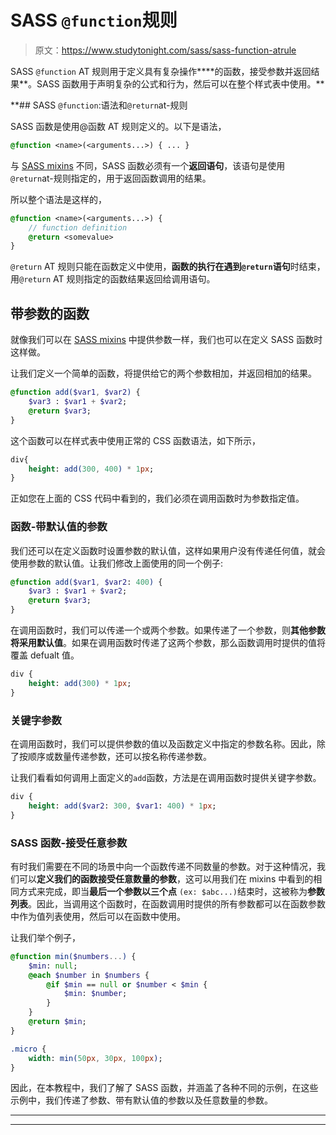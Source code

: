 # SASS `@function`规则

> 原文：<https://www.studytonight.com/sass/sass-function-atrule>

SASS `@function` AT 规则用于定义具有复杂操作****的函数，接受参数并返回结果**。SASS 函数用于声明复杂的公式和行为，然后可以在整个样式表中使用。**

 **## SASS `@function`:语法和`@return`at-规则

SASS 函数是使用@函数 AT 规则定义的。以下是语法，

```sass
@function <name>(<arguments...>) { ... }
```

与 [SASS mixins](https://www.studytonight.com/sass/sass-mixins-and-include) 不同，SASS 函数必须有一个**返回语句**，该语句是使用`@return`at-规则指定的，用于返回函数调用的结果。

所以整个语法是这样的，

```sass
@function <name>(<arguments...>) {
    // function definition
    @return <somevalue>
}
```

`@return` AT 规则只能在函数定义中使用，**函数的执行在遇到`@return`语句**时结束，用`@return` AT 规则指定的函数结果返回给调用语句。

## 带参数的函数

就像我们可以在 [SASS mixins](http://www.studytonight.com/sass/sass-mixins-and-include) 中提供参数一样，我们也可以在定义 SASS 函数时这样做。

让我们定义一个简单的函数，将提供给它的两个参数相加，并返回相加的结果。

```sass
@function add($var1, $var2) {
    $var3 : $var1 + $var2;
    @return $var3;
}
```

这个函数可以在样式表中使用正常的 CSS 函数语法，如下所示，

```sass
div{
    height: add(300, 400) * 1px;
}
```

正如您在上面的 CSS 代码中看到的，我们必须在调用函数时为参数指定值。

### 函数-带默认值的参数

我们还可以在定义函数时设置参数的默认值，这样如果用户没有传递任何值，就会使用参数的默认值。让我们修改上面使用的同一个例子:

```sass
@function add($var1, $var2: 400) {
    $var3 : $var1 + $var2;
    @return $var3;
} 
```

在调用函数时，我们可以传递一个或两个参数。如果传递了一个参数，则**其他参数将采用默认值**。如果在调用函数时传递了这两个参数，那么函数调用时提供的值将覆盖 defualt 值。

```sass
div {
    height: add(300) * 1px;
} 
```

### 关键字参数

在调用函数时，我们可以提供参数的值以及函数定义中指定的参数名称。因此，除了按顺序或数量传递参数，还可以按名称传递参数。

让我们看看如何调用上面定义的`add`函数，方法是在调用函数时提供关键字参数。

```sass
div {
    height: add($var2: 300, $var1: 400) * 1px;
}
```

### SASS 函数-接受任意参数

有时我们需要在不同的场景中向一个函数传递不同数量的参数。对于这种情况，我们可以**定义我们的函数接受任意数量的参数**，这可以用我们在 mixins 中看到的相同方式来完成，即当**最后一个参数以三个点** `(ex: $abc...)`结束时，这被称为**参数列表**。因此，当调用这个函数时，在函数调用时提供的所有参数都可以在函数参数中作为值列表使用，然后可以在函数中使用。

让我们举个例子，

```sass
@function min($numbers...) {
    $min: null;
    @each $number in $numbers {
        @if $min == null or $number < $min {
            $min: $number;
        }
    }
    @return $min;
}

.micro {
    width: min(50px, 30px, 100px);
} 
```

因此，在本教程中，我们了解了 SASS 函数，并涵盖了各种不同的示例，在这些示例中，我们传递了参数、带有默认值的参数以及任意数量的参数。

* * *

* * ***